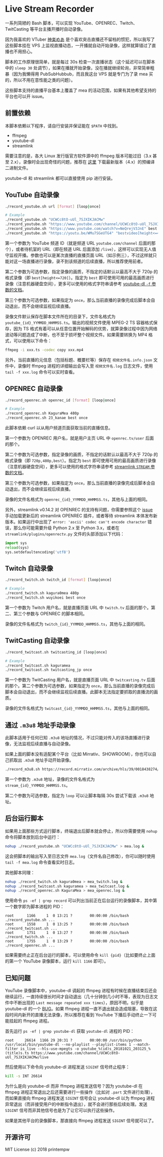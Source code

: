 # Live Stream Recorder

一系列简陋的 Bash 脚本，可以实现 YouTube、OPENREC、Twitch、TwitCasting 等平台主播开播时自动录像。

因为我喜欢的 VTuber [神楽めあ](https://twitter.com/freeze_mea) 是个喜欢突击直播还不留档的惯犯，所以我写了这些脚本挂在 VPS 上监视直播动态，一开播就自动开始录像，这样就算错过了直播也不用担心。

脚本的工作原理很简单，就是每过 30s 检查一次直播状态（这个延迟可以在脚本中的 `sleep 30` 处调节），如果在播就开始录像，没在播就继续轮询，非常简单粗暴（因为我懒得用 PubSubHubbub，而且我这台 VPS 就是专门为了录 mea 买的，所以不用在意性能之类的问题）。

这些脚本支持的直播平台基本上覆盖了 mea 的活动范围，如果有其他希望支持的平台也可以开 issue。

## 前置依赖

本脚本依赖以下程序，请自行安装并保证能在 `$PATH` 中找到。

- ffmpeg
- youtube-dl
- streamlink

需要注意的是，各大 Linux 发行版官方软件源中的 ffmpeg 版本可能过旧（3.x 甚至 2.x），录像时会出现奇怪的问题，推荐在 [这里](https://johnvansickle.com/ffmpeg/) 下载最新版本（4.x）的预编译二进制文件。

youtube-dl 和 streamlink 都可以直接使用 pip 进行安装。

## YouTube 自动录像

```bash
./record_youtube.sh url [format] [loop|once]

# Example
./record_youtube.sh "UCWCc8tO-uUl_7SJXIKJACMw"
./record_youtube.sh "https://www.youtube.com/channel/UCWCc8tO-uUl_7SJXIKJACMw/live" best loop
./record_youtube.sh "https://www.youtube.com/watch?v=NeQrejV3JnE" best once
./record_youtube.sh "https://youtu.be/WMu7SGeUTG4" "bestvideo[height<=480]+bestaudio"
```

第一个参数为 YouTube 频道 ID（就是频道 URL `youtube.com/channel` 后面的那个），或者待机室的 URL（即在频道 URL 后面添加 `/live`），这样可以实现无人值守监视开播。参数也可以是某次直播的直播页面 URL（如示例三），不过这样就只能对这一场直播进行录像，录不到该频道的后续直播，所以推荐使用前者。

第二个参数为可选参数，指定录像的画质，不指定的话默认以最高不大于 720p 的格式录像（即 `best[height<=720]`）。指定为 `best` 即可使用可用的最高画质进行录像（注意机器硬盘空间），更多可以使用的格式字符串请参考 [youtube-dl `-f` 参数的文档](https://github.com/rg3/youtube-dl#format-selection)。

第三个参数为可选参数，如果指定为 `once`，那么当前直播的录像完成后脚本会自动退出，而不会继续监视后续直播。

录像文件默认保存在脚本文件所在的目录下，文件名格式为 `youtube_{id}_YYMMDD_HHMMSS.ts`。输出的视频文件使用 MPEG-2 TS 容器格式保存，因为 TS 格式有着可以从任意位置开始解码的优势，就算录像过程中因为网络波动等问题造成了中断，也不至于损坏整个视频文件。如果需要转换为 MP4 格式，可以使用以下命令：

```bash
ffmpeg -i xxx.ts -codec copy xxx.mp4
```

另外，当前直播的元信息（包括标题、概要栏等）保存在 `视频文件名.info.json` 文件中，录像时 ffmpeg 进程的详细输出会写入至 `视频文件名.log` 日志文件，使用 `tail -f xxx.log` 命令可以实时查看。

## OPENREC 自动录像

```bash
./record_openrec.sh openrec_id [format] [loop|once]

# Example
./record_openrec.sh KaguraMea 480p
./record_openrec.sh 23_kanae best once
```

此脚本依赖 curl 以从用户频道页面获取当前的直播信息。

第一个参数为 OPENREC 用户名，就是用户主页 URL 中 `openrec.tv/user` 后面的那个。

第二个参数为可选参数，指定录像的画质，不指定的话默认以最高不大于 720p 的格式录像（即 `720p,480p,best`）。指定为 `best` 即可使用可用的最高画质进行录像（注意机器硬盘空间），更多可以使用的格式字符串请参考 [streamlink `STREAM` 参数的文档](https://streamlink.github.io/cli.html#cmdoption-arg-stream)。

第三个参数为可选参数，如果指定为 `once`，那么当前直播的录像完成后脚本会自动退出，而不会继续监视后续直播。

录像的文件名格式为 `openrec_{id}_YYMMDD_HHMMSS.ts`，其他与上面的相同。

另外，streamlink v0.14.2 对 OPENREC 的支持有问题，你需要参照这个 [issue](https://github.com/streamlink/streamlink/issues/1960#issuecomment-408809306) 手动加载更新后的 streamlink OPENREC 插件，或者等待 streamlink 本体发布新版本。如果运行中出现了 `error: 'ascii' codec can't encode character` 错误，那么你可能需要升级 Python 2.x 至 Python 3.x，或者在 `streamlink/plugins/openrectv.py` 文件的头部添加以下代码：

```python
import sys
reload(sys)
sys.setdefaultencoding('utf8')
```

## Twitch 自动录像

```bash
./record_twitch.sh twitch_id [format] [loop|once]

# Example
./record_twitch.sh kagura0mea 480p
./record_twitch.sh wuyikoei best once
```

第一个参数为 Twitch 用户名，就是直播页面 URL 中 `twitch.tv` 后面的那个。第二、第三个参数与 OPENREC 的脚本相同。

录像的文件名格式为 `twitch_{id}_YYMMDD_HHMMSS.ts`，其他与上面的相同。

## TwitCasting 自动录像

```bash
./record_twitcast.sh twitcasting_id [loop|once]

# Example
./record_twitcast.sh kaguramea
./record_twitcast.sh twitcasting_jp once
```

第一个参数为 TwitCasting 用户名，就是直播页面 URL 中 `twitcasting.tv` 后面的那个。第二个参数为可选参数，如果指定为 `once`，那么当前直播的录像完成后脚本会自动退出，而不会继续监视后续直播。此脚本无法指定要抓取的直播流的画质。

录像的文件名格式为 `twitcast_{id}_YYMMDD_HHMMSS.ts`，其他与上面的相同。

## 通过 `.m3u8` 地址手动录像

此脚本适用于任何已知 `.m3u8` 地址的情况，不过只能对传入的该场直播进行录像，无法监视后续直播与自动录像。

如果上面的脚本没有适配某个平台（比如 Mirrativ、SHOWROOM），你也可以自己抓取出 `.m3u8` 地址手动开始录像。

```bash
./record_m3u8.sh https://record.mirrativ.com/archive/hls/39/0018438274/playlist.m3u8
```

第一个参数为 `.m3u8` 地址，录像的文件名格式为 `stream_{id}_YYMMDD_HHMMSS.ts`。

第二个参数为可选参数，指定为 `loop` 可以让脚本每隔 30s 尝试下载该 `.m3u8` 地址。

## 后台运行脚本

如果用上面那些方式运行脚本，终端退出后脚本就会停止，所以你需要使用 `nohup` 命令将脚本放到后台中运行：

```bash
nohup ./record_youtube.sh "UCWCc8tO-uUl_7SJXIKJACMw" > mea.log &
```

这会把脚本的输出写入至日志文件 `mea.log`（文件名自己修改），你可以随时使用 `tail -f mea.log` 命令查看实时日志。

其他脚本同理：

```bash
nohup ./record_twitch.sh kagura0mea > mea_twitch.log &
nohup ./record_twitcast.sh kaguramea > mea_twitcast.log &
nohup ./record_openrec.sh KaguraMea > mea_openrec.log &
```

使用命令 `ps -ef | grep record` 可以列出当前正在后台运行的录像脚本，其中第一个数字即为脚本进程的 PID：

```text
root      1166     1  0 13:21 ?        00:00:00 /bin/bash ./record_youtube.sh ...
root      1558     1  0 13:25 ?        00:00:00 /bin/bash ./record_twitcast.sh ...
root      1751     1  0 13:27 ?        00:00:00 /bin/bash ./record_twitch.sh ...
root      1755     1  0 13:29 ?        00:00:00 /bin/bash ./record_openrec.sh ...
```

如果需要终止正在后台运行的脚本，可以使用命令 `kill {pid}`（比如要终止上面的第一个 YouTube 录像脚本，运行 `kill 1166` 即可）。

## 已知问题

YouTube 录像脚本中，youtube-dl 调起的 ffmpeg 进程有时候在直播结束后还会继续运行，一直持续很长时间才自动退出（几十分钟到几小时不等，表现为日志文件中不断出现的 `Last message repeated xxx times`），原因不明，似乎是 youtube-dl 的一个 [BUG](https://github.com/rg3/youtube-dl/issues/12271)。如果 ffmpeg 进程一直不退出就会造成阻塞，导致在这段时间内新开的直播无法录像，所以推荐在看到 YouTube 下播后手动终止一下可能挂起的 ffmpeg 进程。

首先运行 `ps -ef | grep youtube-dl` 获取 `youtube-dl` 进程的 PID：

```text
root     26614  1166 29 20:31 ?        00:00:00 /usr/bin/python /usr/local/bin/youtube-dl --no-playlist --playlist-items 1 --match-filter is_live --hls-use-mpegts -o youtube_%(id)s_20181021_203125_%(title)s.ts https://www.youtube.com/channel/UCWCc8tO-uUl_7SJXIKJACMw/live
```

然后使用以下命令向 youtube-dl 进程发送 `SIGINT` 信号终止程序：

```bash
kill -s INT 26614
```

为什么是向 youtube-dl 而非 ffmpeg 进程发送信号？因为 youtube-dl 在 ffmpeg 进程正常退出之后还需要进行一些操作（比如对 `.part` 文件进行处理），而如果直接向 ffmpeg 进程发送 `SIGINT` 信号会让 youtube-dl 以为 ffmpeg 进程异常退出（而非接受用户的中断指令退出），就不会进行那些后续处理。发送 `SIGINT` 信号而非其他信号也是为了让它可以执行这些操作。

如果是其他平台的录像脚本，那直接向 ffmpeg 进程发送 `SIGINT` 信号就可以了。

## 开源许可

MIT License (c) 2018 printempw
